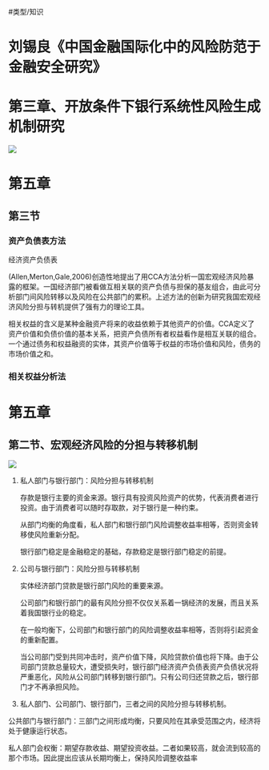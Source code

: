 #类型/知识

# 刘锡良《中国金融国际化中的风险防范于金融安全研究》



# 第三章、开放条件下银行系统性风险生成机制研究



![](16231307115972.jpg)


# 第五章

## 第三节


### 资产负债表方法

经济资产负债表

(Allen,Merton,Gale,2006)创造性地提出了用CCA方法分析一国宏观经济风险暴露的框架。一国经济部门被看做互相关联的资产负债与担保的基友组合，由此可分析部门间风险转移以及风险在公共部门的累积。上述方法的创新为研究我国宏观经济风险分担与转机提供了强有力的理论工具。

相关权益的含义是某种金融资产将来的收益依赖于其他资产的价值。CCA定义了资产价值和负债价值的基本关系，把资产负债所有者权益看作是相互关联的组合。一个通过债务和权益融资的实体，其资产价值等于权益的市场价值和风险，债务的市场价值之和。


### 相关权益分析法


# 第五章

## 第二节、宏观经济风险的分担与转移机制



![](16231309470736.jpg)




1. 私人部门与银行部门：风险分担与转移机制

	存款是银行主要的资金来源。银行具有投资风险资产的优势，代表消费者进行投资。由于消费者可以随时存取款，对于银行是一种约束。
	
	
	从部门均衡的角度看，私人部门和银行部门风险调整收益率相等，否则资金转移使风险重新分配。
	
	银行部门稳定是金融稳定的基础，存款稳定是银行部门稳定的前提。
	
	
2. 公司与银行部门：风险分担与转移机制
	
    实体经济部门贷款是银行部门风险的重要来源。
    	
    公司部门和银行部门的最有风险分担不仅仅关系着一锅经济的发展，而且关系着我国银行业的稳定。
    	
    在一般均衡下，公司部门和银行部门的风险调整收益率相等，否则将引起资金的重新配置。
    	
    当公司部门受到共同冲击时，资产价值下降，风险贷款价值也将下降。由于公司部门贷款总量较大，遭受损失时，银行部门经济资产负债表资产负债状况将严重恶化，风险从公司部门转移到银行部门。只有公司归还贷款之后，银行部门才不再承担风险。
    	
	
3. 私人部门、公司部门、银行部门，三者之间的风险分担与转移机制。

	

公共部门与银行部门：三部门之间形成均衡，只要风险在其承受范围之内，经济将处于健康运行状态。

私人部门会权衡：期望存款收益、期望投资收益。二者如果较高，就会流到较高的那个市场。因此提出应该从长期均衡上，保持风险调整收益率


